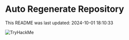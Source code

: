 # Auto Regenerate Repository

This README was last updated: 2024-10-01 18:10:33

 ![TryHackMe](https://tryhackme.com/badge/533634)
